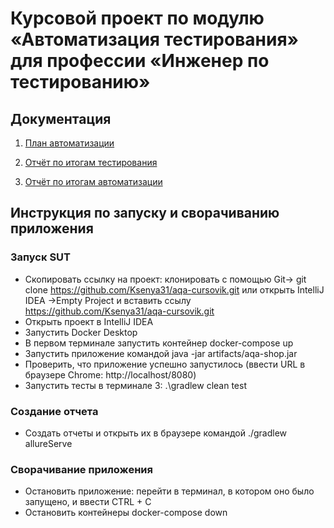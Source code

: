 

# Курсовой проект по модулю «Автоматизация тестирования» для профессии «Инженер по тестированию»

## Документация

1. [План автоматизации](https://github.com/Ksenya31/aqa-cursovik/blob/main/Plan.md)

1. [Отчёт по итогам тестирования](https://github.com/Ksenya31/aqa-cursovik/blob/main/Report.md)

1. [Отчёт по итогам автоматизации]()

## Инструкция по запуску и сворачиванию приложения

### Запуск SUT
* Cкопировать ссылку на проект: клонировать с помощью Git-> git clone https://github.com/Ksenya31/aqa-cursovik.git  или открыть IntelliJ IDEA ->Empty Project и вставить ссылу  https://github.com/Ksenya31/aqa-cursovik.git
* Открыть проект в IntelliJ IDEA
* Запустить Docker Desktop
* В первом терминале запустить контейнер docker-compose up
* Запустить приложение командой java -jar artifacts/aqa-shop.jar
* Проверить, что приложение успешно запустилось (ввести URL в браузере Сhrome: http://localhost/8080)
* Запустить тесты в терминале 3: .\gradlew clean test

### Создание отчета
* Создать отчеты и открыть их в браузере командой ./gradlew allureServe

### Сворачивание приложения
* Остановить приложение: перейти в терминал, в котором оно было запущено, и ввести CTRL + C
* Остановить контейнеры docker-compose down
